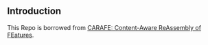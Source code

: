 ## Introduction

This Repo is borrowed from [CARAFE: Content-Aware ReAssembly of FEatures](https://arxiv.org/abs/1905.02188).

